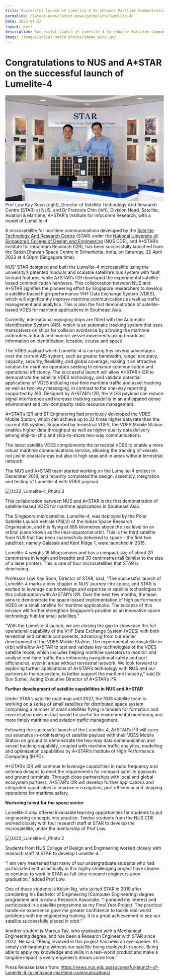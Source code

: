 ```yaml
---
title: Successful launch of Lumelite 4 to enhance Maritime Communications
permalink: /latest-news/latest-news/permalink/lumelite-4/
date: 2023-04-22
layout: post
description: Successful launch of Lumelite 4 to enhance Maritime Communications
image: /images/social media photos/image pslv.jpg
---
```

# Congratulations to NUS and A\*STAR on the successful launch of Lumelite-4


![](/images/social%20media%20photos/1920_photo1-26.jpg)Prof Low Kay Soon (right), Director of Satellite Technology And Research Centre (STAR) at NUS, and Dr Francois Chin (left), Division Head, Satellite, Aviation & Maritime, A\*STAR's Institute for Infocomm Research, with a model of Lumelite-4

A microsatellite for maritime communications developed by the [Satellite Technology And Research Centre](https://www.ece.nus.edu.sg/star/) (STAR) under the [National University of Singapore’s College of Design and Engineering](https://cde.nus.edu.sg/) (NUS CDE), and A\*STAR’s Institute for Infocomm Research (I2R), has been successfully launched from the Satish Dhawan Space Centre in Sriharikotta, India, on Saturday, 22 April 2023 at 4.50pm (Singapore time).

NUS’ STAR designed and built the Lumelite-4 microsatellite using the university’s patented modular and scalable satellite’s bus system with fault tolerant features, while A\*STAR’s I2R developed the experimental satellite-based communication hardware. This collaboration between NUS and A\*STAR signifies the pioneering effort by Singapore researchers to develop a satellite-based high-performance VHF Data Exchange System (VDES), which will significantly improve maritime communications as well as traffic management and analytics. This is also the first demonstration of satellite-based VDES for maritime applications in Southeast Asia. 

Currently, international voyaging ships are fitted with the Automatic Identification System (AIS), which is an automatic tracking system that uses transceivers on ships for collision avoidance by allowing the maritime authorities to track and monitor vessel movements using broadcast information on identification, location, course and speed.

The VDES payload which Lumelite-4 is carrying has several advantages over the current AIS system, such as greater bandwidth, range, accuracy, capacity, security, flexibility, and global coverage, making it an attractive solution for maritime operators seeking to enhance communication and operational efficiency. The successful launch will allow A\*STAR’s I2R to demonstrate the satellite VDES technology, and validate potential applications of VDES including real-time maritime traffic and asset tracking as well as two-way messaging, in contrast to the one-way reporting supported by AIS. Designed by A\*STAR’s I2R, the VDES payload can reduce signal interference and increase tracking capability in an anticipated dense environment and low-complexity radio resource management.

A\*STAR’s I2R and ST Engineering had previously developed the VDES Mobile Station, which can achieve up to 32 times higher data rate than the current AIS system. Supported by terrestrial VDES, the VDES Mobile Station enables higher data throughput as well as higher quality data delivery among ship-to-ship and ship-to-shore two-way communications.

The latest satellite VDES complements the terrestrial VDES to enable a more robust maritime communications service, allowing the tracking of vessels not just in coastal areas but also in high seas and in areas without terrestrial network.

The NUS and A\*STAR team started working on the Lumelite-4 project in December 2018, and recently completed the design, assembly, integration and testing of Lumelite-4 with VDES payload.

![0422_Lumelite-4_Photo 3](https://content.presspage.com/uploads/2580/931c8276-b286-436b-bf0a-f79f174be339/1920_photo3-11.jpg?10000 "0422_Lumelite-4_Photo 3")

This collaboration between NUS and A\*STAR is the first demonstration of satellite-based VDES for maritime applications in Southeast Asia.

The Singapore microsatellite, Lumelite-4, was deployed by the Polar Satellite Launch Vehicle (PSLV) of the Indian Space Research Organisation, and it is flying at 586 kilometres above the sea level on an orbital plane known as the near-equatorial orbit. This is the third satellite from NUS that has been successfully delivered to space – the first two satellites, namely Galassia and Kent Ridge 1, were launched in 2015.

Lumelite-4 weighs 16 kilogrammes and has a compact size of about 20 centimetres in length and breadth and 30 centimetres tall (similar to the size of a laser printer). This is one of four microsatellites that STAR is developing.

Professor Low Kay Soon, Director of STAR, said, “The successful launch of Lumelite-4 marks a new chapter in NUS’ journey into space, and STAR is excited to leverage our knowledge and expertise in satellite technologies in this collaboration with A\*STAR’s I2R. Over the next few months, the team aims to demonstrate the space-based implementation of high performance VDES on a small satellite for maritime applications. The success of this mission will further strengthen Singapore’s position as an innovative space technology hub for small satellites.”

“With the Lumelite-4 launch, we are closing the gap to showcase the full operational capability of the VHF Data Exchange System (VDES) with both terrestrial and satellite components, advancing from our earlier development of the VDES Mobile Station. The experimental microsatellite in orbit will allow A\*STAR to test and validate key technologies of the VDES satellite mode, which includes helping maritime operators to monitor and analyse real-time traffic thus enhancing navigational safety and port efficiencies, even in areas without terrestrial network. We look forward to exploring further applications of A\*STAR’s technology with NUS and our partners in the ecosystem, to better support the maritime industry,” said Dr Sun Sumei, Acting Executive Director of A\*STAR’s I²R.

**Further development of satellite capabilities in NUS and A\*STAR**

Under STAR’s satellite road map until 2027, the NUS satellite team is working on a series of small satellites for distributed space system comprising a number of small satellites flying in tandem for formation and constellation mission that would be useful for environmental monitoring and more timely maritime and aviation traffic management.

Following the successful launch of the Lumelite-4, A\*STAR’s I²R will carry out extensive in-orbit testing of satellite payload with their VDES Mobile Station on ground to demonstrate the two-way data communication and vessel tracking capability, coupled with maritime traffic analytics, modelling and optimisation capabilities by A\*STAR’s Institute of High Performance Computing (IHPC).

A\*STAR’s I2R will continue to leverage capabilities in radio frequency and antenna designs to meet the requirements for compact satellite payloads and ground terminals. Through close partnerships with local and global ecosystem partners, A\*STAR’s I2R will develop further applications and integrated capabilities to improve e-navigation, port efficiency and shipping operations for maritime safety.

**Nurturing talent for the space sector**

Lumelite-4 also offered invaluable learning opportunities for students to put engineering concepts into practice. Twelve students from the NUS CDE worked closely with four research staff at STAR to develop the microsatellite, under the mentorship of Prof Low.


![0422_Lumelite-4_Photo 2](https://content.presspage.com/uploads/2580/63b296b5-5e3f-4a25-a6f8-0982a84a4daa/1920_starteamworkingonlumelite-4.jpg?10000 "0422_Lumelite-4_Photo 2")

Students from NUS College of Design and Engineering worked closely with research staff at STAR to develop Lumelite-4.

“I am very heartened that many of our undergraduate students who had participated enthusiastically in this highly challenging project have chosen to continue to work in STAR as full-time research engineers upon graduation,” added Prof Low.

One of these students is Kelvin Ng, who joined STAR in 2019 after completing his Bachelor of Engineering (Computer Engineering) degree programme and is now a Research Associate. “I pursued my interest and participated in a satellite programme as my Final Year Project. The practical hands-on experience gave me greater confidence to tackle real-world problems with my engineering training. It is a great achievement to see our satellite successfully placed in orbit.”

Another student is Marcus Tay, who graduated with a Mechanical Engineering degree, and has been a Research Engineer with STAR since 2022. He said, “Being involved in this project has been an eye-opener. It’s simply exhilarating to witness our satellite being deployed in space. Being able to apply my knowledge and skills in a real-world product and make a tangible impact is every engineer’s dream come true.”

Press Release taken from: https://news.nus.edu.sg/successful-launch-of-lumelite-4-to-enhance-maritime-communications/